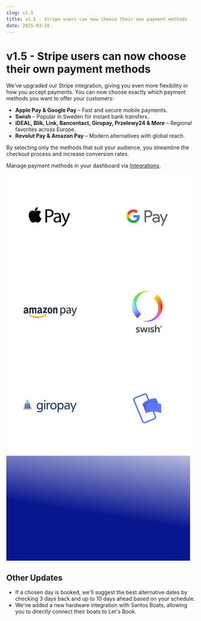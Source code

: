 ```yaml
---
slug: v1.5
title: v1.5 - Stripe users can now choose their own payment methods
date: 2025-03-18
---
```


# v1.5 - Stripe users can now choose their own payment methods

We've upgraded our Stripe integration, giving you even more flexibility in how you accept payments. You can now choose exactly which payment methods you want to offer your customers:

- **Apple Pay & Google Pay** – Fast and secure mobile payments.
- **Swish** – Popular in Sweden for instant bank transfers.
- **iDEAL, Blik, Link, Bancontact, Giropay, Przelewy24 & More** – Regional favorites across Europe.
- **Revolut Pay & Amazon Pay** – Modern alternatives with global reach.

By selecting only the methods that suit your audience, you streamline the checkout process and increase conversion rates.

Manage payment methods in your dashboard via [Integrations](https://dashboard.letsbook.app/integrations).

![Payment providers](./images/v1.5.payment_providers.png)

## Other Updates

- If a chosen day is booked, we'll suggest the best alternative dates by checking 3 days back and up to 10 days ahead based on your schedule.
- We've added a new hardware integration with Santos Boats, allowing you to directly connect their boats to Let's Book.
